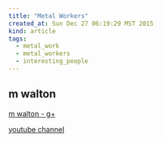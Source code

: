 ```yaml
---
title: "Metal Workers"
created_at: Sun Dec 27 06:19:29 MST 2015
kind: article
tags:
  - metal_work
  - metal_workers
  - interesting_people
---
```


## m walton

<a href="https://plus.google.com/103060654120661306884/about" target="_blank">m walton - g+</a>

<a href="https://www.youtube.com/channel/UCZnyAOzgGUgLF4iGXKHrP_Q/feed" target="_blank">youtube channel</a>


<!--
html boilerplate
<a href="" target="_blank"></a>
<img src="" width="400px">
-->
